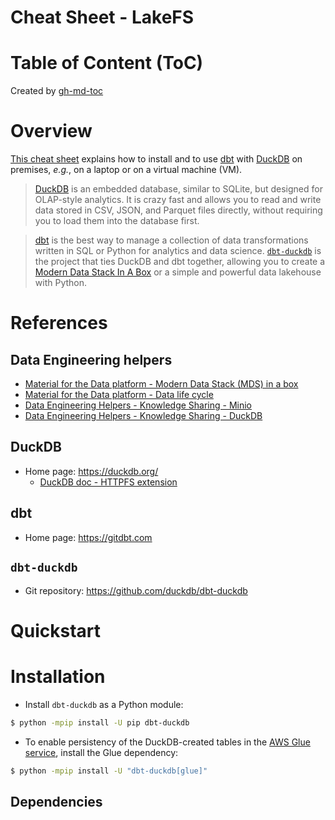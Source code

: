 Cheat Sheet - LakeFS
====================

# Table of Content (ToC)

Created by [gh-md-toc](https://github.com/ekalinin/github-markdown-toc.go)

# Overview
[This cheat sheet](https://github.com/data-engineering-helpers/ks-cheat-sheets/blob/main/data-processing/dbt/README.md)
explains how to install and to use [dbt](https://getdbt.com/) with
[DuckDB](https://duckdb.org/) on premises, _e.g._, on a laptop or
on a virtual machine (VM).

> [DuckDB](https://duckdb.org/) is an embedded database, similar to SQLite,
> but designed for OLAP-style analytics. It is crazy fast and allows you
> to read and write data stored in CSV, JSON, and Parquet files directly,
> without requiring you to load them into the database first.

> [dbt](https://getdbt.com/) is the best way to manage a collection of data
> transformations written in SQL or Python for analytics and data science.
> [`dbt-duckdb`](https://github.com/duckdb/dbt-duckdb) is the project that ties
> DuckDB and dbt together, allowing you to create a
> [Modern Data Stack In A Box](https://duckdb.org/2022/10/12/modern-data-stack-in-a-box.html)
> or a simple and powerful data lakehouse with Python.

# References

## Data Engineering helpers
* [Material for the Data platform - Modern Data Stack (MDS) in a box](https://github.com/data-engineering-helpers/mds-in-a-box/blob/main/README.md)
* [Material for the Data platform - Data life cycle](https://github.com/data-engineering-helpers/data-life-cycle/blob/main/README.md)
* [Data Engineering Helpers - Knowledge Sharing - Minio](https://github.com/data-engineering-helpers/ks-cheat-sheets/blob/main/data-storage/minio/README.md)
* [Data Engineering Helpers - Knowledge Sharing - DuckDB](https://github.com/data-engineering-helpers/ks-cheat-sheets/blob/main/db/duckdb/README.md)

## DuckDB
* Home page: https://duckdb.org/
  + [DuckDB doc - HTTPFS extension](https://duckdb.org/docs/extensions/httpfs.html)

## dbt
* Home page: https://gitdbt.com

## `dbt-duckdb`
* Git repository: https://github.com/duckdb/dbt-duckdb

# Quickstart

# Installation
* Install `dbt-duckdb` as a Python module:
```bash
$ python -mpip install -U pip dbt-duckdb
```

* To enable persistency of the DuckDB-created tables in the
  [AWS Glue service](https://aws.amazon.com/glue/),
  install the Glue dependency:
```bash
$ python -mpip install -U "dbt-duckdb[glue]"
```

## Dependencies

